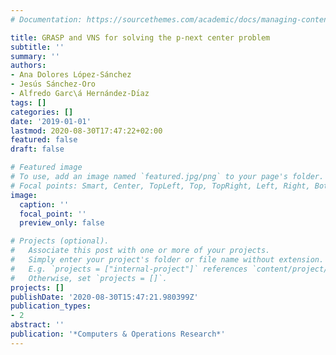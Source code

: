 ```yaml
---
# Documentation: https://sourcethemes.com/academic/docs/managing-content/

title: GRASP and VNS for solving the p-next center problem
subtitle: ''
summary: ''
authors:
- Ana Dolores López-Sánchez
- Jesús Sánchez-Oro
- Alfredo Garc\á Hernández-Dı́az
tags: []
categories: []
date: '2019-01-01'
lastmod: 2020-08-30T17:47:22+02:00
featured: false
draft: false

# Featured image
# To use, add an image named `featured.jpg/png` to your page's folder.
# Focal points: Smart, Center, TopLeft, Top, TopRight, Left, Right, BottomLeft, Bottom, BottomRight.
image:
  caption: ''
  focal_point: ''
  preview_only: false

# Projects (optional).
#   Associate this post with one or more of your projects.
#   Simply enter your project's folder or file name without extension.
#   E.g. `projects = ["internal-project"]` references `content/project/deep-learning/index.md`.
#   Otherwise, set `projects = []`.
projects: []
publishDate: '2020-08-30T15:47:21.980399Z'
publication_types:
- 2
abstract: ''
publication: '*Computers & Operations Research*'
---
```


